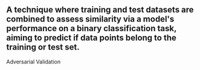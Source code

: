A technique where training and test datasets are combined to assess similarity via a model's performance on a binary classification task, aiming to predict if data points belong to the training or test set.
---
Adversarial Validation
